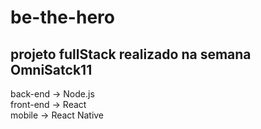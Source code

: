 ﻿# be-the-hero
## projeto fullStack realizado na semana OmniSatck11
<p>back-end -> Node.js <br>
front-end -> React<br>
mobile -> React Native</p>
